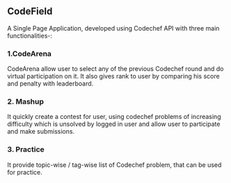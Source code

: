 ## CodeField

A Single Page Application, developed using Codechef API with three main functionalities-:

### 1.CodeArena
CodeArena allow user to select any of the previous Codechef round and do virtual participation on it.
It also gives rank to user by comparing his score and penalty with leaderboard.

### 2. Mashup
It quickly create a contest for user, using codechef problems of increasing difficulty which is unsolved by logged in user 
and allow user to participate and make submissions.

### 3. Practice
It provide topic-wise / tag-wise list of Codechef problem, that can be used for practice.
